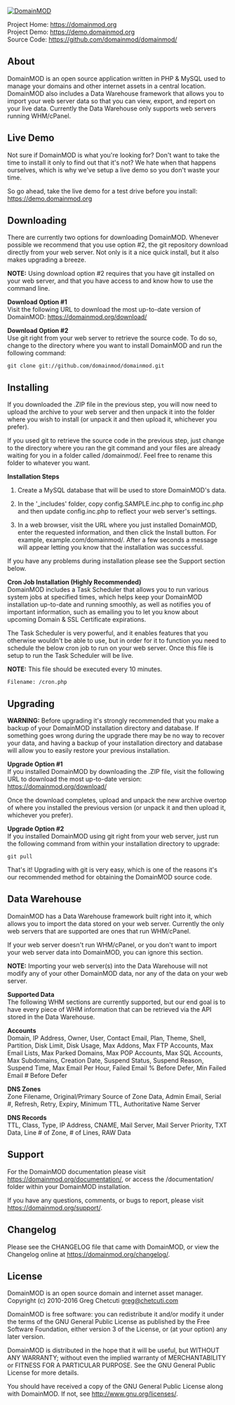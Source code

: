 [![DomainMOD](https://cdn.domainmod.org/images/logo.png)](https://domainmod.org)

Project Home: <https://domainmod.org>  
Project Demo: <https://demo.domainmod.org>  
Source Code: <https://github.com/domainmod/domainmod/>


## About
DomainMOD is an open source application written in PHP & MySQL used to manage your domains and other internet assets in a central location. DomainMOD also includes a Data Warehouse framework that allows you to import your web server data so that you can view, export, and report on your live data. Currently the Data Warehouse only supports web servers running WHM/cPanel.


## Live Demo
Not sure if DomainMOD is what you're looking for? Don't want to take the time to install it only to find out that it's not? We hate when that happens ourselves, which is why we've setup a live demo so you don't waste your time.  

So go ahead, take the live demo for a test drive before you install: <https://demo.domainmod.org>  


## Downloading
There are currently two options for downloading DomainMOD. Whenever possible we recommend that you use option #2, the git repository download directly from your web server. Not only is it a nice quick install, but it also makes upgrading a breeze.

**NOTE:** Using download option #2 requires that you have git installed on your web server, and that you have access to and know how to use the command line.  

**Download Option #1**  
Visit the following URL to download the most up-to-date version of DomainMOD: <https://domainmod.org/download/>

**Download Option #2**  
Use git right from your web server to retrieve the source code. To do so, change to the directory where you want to install DomainMOD and run the following command:  

    git clone git://github.com/domainmod/domainmod.git  


## Installing
If you downloaded the .ZIP file in the previous step, you will now need to upload the archive to your web server and then unpack it into the folder where you wish to install (or unpack it and then upload it, whichever you prefer).

If you used git to retrieve the source code in the previous step, just change to the directory where you ran the git command and your files are already waiting for you in a folder called /domainmod/. Feel free to rename this folder to whatever you want.

**Installation Steps**

1. Create a MySQL database that will be used to store DomainMOD's data.


2. In the '_includes' folder, copy config.SAMPLE.inc.php to config.inc.php and then update config.inc.php to reflect your web server's settings.


3. In a web browser, visit the URL where you just installed DomainMOD, enter the requested information, and then click the Install button. For example, example.com/domainmod/. After a few seconds a message will appear letting you know that the installation was successful.  

If you have any problems during installation please see the Support section below.

**Cron Job Installation (Highly Recommended)**  
DomainMOD includes a Task Scheduler that allows you to run various system jobs at specified times, which helps keep your DomainMOD installation up-to-date and running smoothly, as well as notifies you of important information, such as emailing you to let you know about upcoming Domain & SSL Certificate expirations.

The Task Scheduler is very powerful, and it enables features that you otherwise wouldn't be able to use, but in order for it to function you need to schedule the below cron job to run on your web server. Once this file is setup to run the Task Scheduler will be live.

**NOTE:** This file should be executed every 10 minutes.

    Filename: /cron.php


## Upgrading
**WARNING:** Before upgrading it's strongly recommended that you make a backup of your DomainMOD installation directory and database. If something goes wrong during the upgrade there may be no way to recover your data, and having a backup of your installation directory and database will allow you to easily restore your previous installation.

**Upgrade Option #1**  
If you installed DomainMOD by downloading the .ZIP file, visit the following URL to download the most up-to-date version: <https://domainmod.org/download/>  

Once the download completes, upload and unpack the new archive overtop of where you installed the previous version (or unpack it and then upload it, whichever you prefer).  

**Upgrade Option #2**  
If you installed DomainMOD using git right from your web server, just run the following command from within your installation directory to upgrade:  

    git pull
    
That's it! Upgrading with git is very easy, which is one of the reasons it's our recommended method for obtaining the DomainMOD source code.  


## Data Warehouse

DomainMOD has a Data Warehouse framework built right into it, which allows you to import the data stored on your web server. Currently the only web servers that are supported are ones that run WHM/cPanel.

If your web server doesn't run WHM/cPanel, or you don't want to import your web server data into DomainMOD, you can ignore this section.

**NOTE:** Importing your web server(s) into the Data Warehouse will not modify any of your other DomainMOD data, nor any of the data on your web server.

**Supported Data**  
The following WHM sections are currently supported, but our end goal is to have every piece of WHM information that can be retrieved via the API stored in the Data Warehouse.

**Accounts**  
Domain, IP Address, Owner, User, Contact Email, Plan, Theme, Shell, Partition, Disk Limit, Disk Usage, Max Addons, Max FTP Accounts, Max Email Lists, Max Parked Domains, Max POP Accounts, Max SQL Accounts, Max Subdomains, Creation Date, Suspend Status, Suspend Reason, Suspend Time, Max Email Per Hour, Failed Email % Before Defer, Min Failed Email # Before Defer

**DNS Zones**  
Zone Filename, Original/Primary Source of Zone Data, Admin Email, Serial #, Refresh, Retry, Expiry, Minimum TTL, Authoritative Name Server

**DNS Records**  
TTL, Class, Type, IP Address, CNAME, Mail Server, Mail Server Priority, TXT Data, Line # of Zone, # of Lines, RAW Data


## Support
For the DomainMOD documentation please visit <https://domainmod.org/documentation/>, or access the /documentation/ folder within your DomainMOD installation.

If you have any questions, comments, or bugs to report, please visit <https://domainmod.org/support/>.


## Changelog
Please see the CHANGELOG file that came with DomainMOD, or view the Changelog online at <https://domainmod.org/changelog/>.


## License
DomainMOD is an open source domain and internet asset manager.  
Copyright (c) 2010-2016 Greg Chetcuti <greg@chetcuti.com>  

DomainMOD is free software: you can redistribute it and/or modify it under the terms of the GNU General Public License as published by the Free Software Foundation, either version 3 of the License, or (at your option) any later version.  

DomainMOD is distributed in the hope that it will be useful, but WITHOUT ANY WARRANTY; without even the implied warranty of MERCHANTABILITY or FITNESS FOR A PARTICULAR PURPOSE. See the GNU General Public License for more details.  

You should have received a copy of the GNU General Public License along with DomainMOD. If not, see <http://www.gnu.org/licenses/>.
